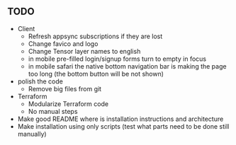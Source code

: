 ## TODO
- Client
  - Refresh appsync subscriptions if they are lost
  - Change favico and logo
  - Change Tensor layer names to english
  - in mobile pre-filled login/signup forms turn to empty in focus
  - in mobile safari the native bottom navigation bar is making  the page too long (the bottom button will be not shown)
- polish the code
  - Remove big files from git
- Terraform
  - Modularize Terraform code
  - No manual steps
- Make good README where is installation instructions and architecture
- Make installation using only scripts (test what parts need to be done still manually)
